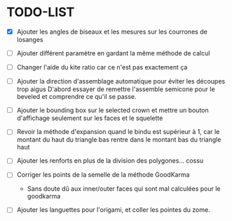 # TODO-LIST

* [x] Ajouter les angles de biseaux et les mesures sur les courrones de losanges

* [ ] Ajouter différent paramètre en gardant la même méthode de calcul

* [ ] Changer l'aide du kite ratio
  car ce n'est pas exactement ça

* [ ] Ajouter la direction d'assemblage automatique pour éviter les découpes trop aigus
  D'abord essayer de remettre l'assemble semicone pour le beveled
  et comprendre ce qu'il se passe.

* [ ] Ajouter le bounding box sur le selected crown et mettre un bouton d'affichage
  seulement sur les faces et le squelette

* [ ] Revoir la méthode d'expansion quand le bindu est supérieur à 1,
  car le montant du haut du triangle bas rentre dans le montant bas du triangle haut

* [ ] Ajouter les renforts en plus de la division des polygones... cossu

* [ ] Corriger les points de la semelle de la méthode GoodKarma
    * Sans doute dû aux inner/outer faces qui sont mal calculées pour le goodkarma

* [ ] Ajouter les languettes pour l'origami, et coller les pointes du zome.


